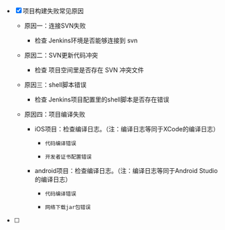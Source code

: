 - [x] 项目构建失败常见原因

    - 原因一：连接SVN失败
        
        - 检查 Jenkins环境是否能够连接到 svn
    
    - 原因二：SVN更新代码冲突
    
        - 检查 项目空间里是否存在 SVN 冲突文件
    
    - 原因三：shell脚本错误
        
        - 检查 Jenkins项目配置里的shell脚本是否存在错误
    
    - 原因四：项目编译失败
        
        - iOS项目：检查编译日志。（注：编译日志等同于XCode的编译日志）
            
            - `代码编译错误`
            
            - `开发者证书配置错误`
        
        - android项目：检查编译日志。（注：编译日志等同于Android Studio的编译日志）
        
            - `代码编译错误`

            - `网络下载jar包错误`    

- [ ] 
